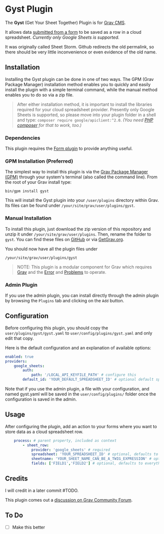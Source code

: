 # Gyst Plugin

The **Gyst** (Get Your Sheet Together) Plugin is for [Grav CMS](http://github.com/getgrav/grav).

It allows data [submitted from a form](http://github.com/getgrav/grav-plugin-form) to be saved as a row in a cloud spreadsheet. _Currently only Google Sheets is supported._

It was originally called Sheet Storm. Github redirects the old permalink, so there should be very little inconvenience or even evidence of the old name.

## Installation

Installing the Gyst plugin can be done in one of two ways. The GPM (Grav Package Manager) installation method enables you to quickly and easily install the plugin with a simple terminal command, while the manual method enables you to do so via a zip file.

> After either installation method, it is important to install the libraries required for your cloud spreadsheet provider. Presently only Google Sheets is supported, so please move into your plugin folder in a shell and type: `composer require google/apiclient:^2.0`. _(You need [PHP composer](https://getcomposer.org) for that to work, too.)_

### Dependencies

This plugin requires the [Form plugin](https://github.com/getgrav/grav-plugin-form) to provide anything useful.

### GPM Installation (Preferred)

The simplest way to install this plugin is via the [Grav Package Manager (GPM)](http://learn.getgrav.org/advanced/grav-gpm) through your system's terminal (also called the command line).  From the root of your Grav install type:

    bin/gpm install gyst

This will install the Gyst plugin into your `/user/plugins` directory within Grav. Its files can be found under `/your/site/grav/user/plugins/gyst`.

### Manual Installation

To install this plugin, just download the zip version of this repository and unzip it under `/your/site/grav/user/plugins`. Then, rename the folder to `gyst`. You can find these files on [GitHub](https://github.com/hughbris/grav-plugin-gyst) or via [GetGrav.org](http://getgrav.org/downloads/plugins#extras).

You should now have all the plugin files under

    /your/site/grav/user/plugins/gyst

> NOTE: This plugin is a modular component for Grav which requires [Grav](http://github.com/getgrav/grav) and the [Error](https://github.com/getgrav/grav-plugin-error) and [Problems](https://github.com/getgrav/grav-plugin-problems) to operate.

### Admin Plugin

If you use the admin plugin, you can install directly through the admin plugin by browsing the `Plugins` tab and clicking on the `Add` button.

## Configuration

Before configuring this plugin, you should copy the `user/plugins/gyst/gyst.yaml` to `user/config/plugins/gyst.yaml` and only edit that copy.

Here is the default configuration and an explanation of available options:

```yaml
enabled: true
providers:
    google_sheets:
        auth:
            path: '/LOCAL_API_KEYFILE_PATH' # configure this
        default_id: 'YOUR_DEFAULT_SPREADSHEET_ID' # optional default spreadsheet id for forms without process.sheet_row.spreadsheet
```

Note that if you use the admin plugin, a file with your configuration, and named gyst.yaml will be saved in the `user/config/plugins/` folder once the configuration is saved in the admin.

## Usage

After configuring the plugin, add an action to your forms where you want to store data as a cloud spreadsheet row.

```yaml
    process: # parent property, included as context
        - sheet_row:
            provider: 'google_sheets' # required
            spreadsheet: 'YOUR_SPREADSHEET_ID' # optional, defaults to plugin config providers[provider].default_id
            sheetname: 'YOUR_SHEET_NAME_CAN_BE_A_TWIG_EXPRESSION' # optional, defaults to form name
            fields: ['FIELD1','FIELD2'] # optional, defaults to everything serialisable TODO not yet implemented
```

## Credits

I will credit in a later commit #TODO.

This plugin comes out a [discussion on Grav Community Forum](https://discourse.getgrav.org/t/email-form-and-google-sheet/9586).

## To Do

- [ ] Make this better

